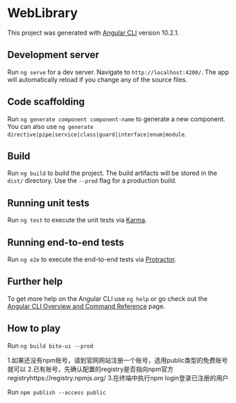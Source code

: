 # WebLibrary

This project was generated with [Angular CLI](https://github.com/angular/angular-cli) version 10.2.1.

## Development server

Run `ng serve` for a dev server. Navigate to `http://localhost:4200/`. The app will automatically reload if you change any of the source files.

## Code scaffolding

Run `ng generate component component-name` to generate a new component. You can also use `ng generate directive|pipe|service|class|guard|interface|enum|module`.

## Build

Run `ng build` to build the project. The build artifacts will be stored in the `dist/` directory. Use the `--prod` flag for a production build.

## Running unit tests

Run `ng test` to execute the unit tests via [Karma](https://karma-runner.github.io).

## Running end-to-end tests

Run `ng e2e` to execute the end-to-end tests via [Protractor](http://www.protractortest.org/).

## Further help

To get more help on the Angular CLI use `ng help` or go check out the [Angular CLI Overview and Command Reference](https://angular.io/cli) page.

## How to play

Run `ng build bite-ui --prod`

1.如果还没有npm账号，请到官网网站注册一个账号，选用public类型的免费账号就可以
2.已有账号，先确认配置的registry是否指向npm官方registryhttps://registry.npmjs.org/
3.在终端中执行npm login登录已注册的用户

Run `npm publish --access public`




